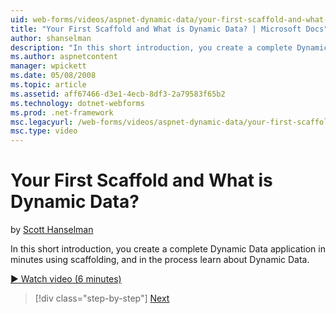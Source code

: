 ```yaml
---
uid: web-forms/videos/aspnet-dynamic-data/your-first-scaffold-and-what-is-dynamic-data
title: "Your First Scaffold and What is Dynamic Data? | Microsoft Docs"
author: shanselman
description: "In this short introduction, you create a complete Dynamic Data application in minutes using scaffolding, and in the process learn about Dynamic Data."
ms.author: aspnetcontent
manager: wpickett
ms.date: 05/08/2008
ms.topic: article
ms.assetid: aff67466-d3e1-4ecb-8df3-2a79583f65b2
ms.technology: dotnet-webforms
ms.prod: .net-framework
msc.legacyurl: /web-forms/videos/aspnet-dynamic-data/your-first-scaffold-and-what-is-dynamic-data
msc.type: video
---
```

Your First Scaffold and What is Dynamic Data?
====================
by [Scott Hanselman](https://github.com/shanselman)

In this short introduction, you create a complete Dynamic Data application in minutes using scaffolding, and in the process learn about Dynamic Data.

[&#9654; Watch video (6 minutes)](https://channel9.msdn.com/Blogs/ASP-NET-Site-Videos/your-first-scaffold-and-what-is-dynamic-data)

>[!div class="step-by-step"]
[Next](how-do-i-enable-inline-gridview-editing.md)
